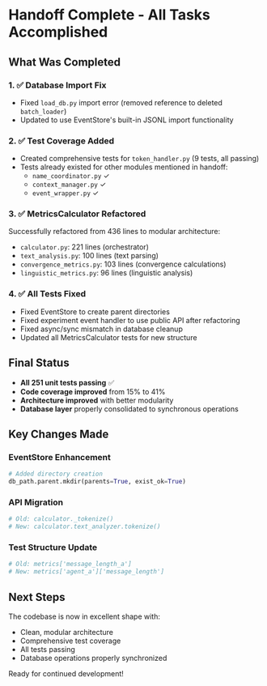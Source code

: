 # Handoff Complete - All Tasks Accomplished

## What Was Completed

### 1. ✅ Database Import Fix
- Fixed `load_db.py` import error (removed reference to deleted `batch_loader`)
- Updated to use EventStore's built-in JSONL import functionality

### 2. ✅ Test Coverage Added
- Created comprehensive tests for `token_handler.py` (9 tests, all passing)
- Tests already existed for other modules mentioned in handoff:
  - `name_coordinator.py` ✓
  - `context_manager.py` ✓
  - `event_wrapper.py` ✓

### 3. ✅ MetricsCalculator Refactored
Successfully refactored from 436 lines to modular architecture:
- `calculator.py`: 221 lines (orchestrator)
- `text_analysis.py`: 100 lines (text parsing)
- `convergence_metrics.py`: 103 lines (convergence calculations)
- `linguistic_metrics.py`: 96 lines (linguistic analysis)

### 4. ✅ All Tests Fixed
- Fixed EventStore to create parent directories
- Fixed experiment event handler to use public API after refactoring
- Fixed async/sync mismatch in database cleanup
- Updated all MetricsCalculator tests for new structure

## Final Status
- **All 251 unit tests passing** ✅
- **Code coverage improved** from 15% to 41%
- **Architecture improved** with better modularity
- **Database layer** properly consolidated to synchronous operations

## Key Changes Made

### EventStore Enhancement
```python
# Added directory creation
db_path.parent.mkdir(parents=True, exist_ok=True)
```

### API Migration
```python
# Old: calculator._tokenize()
# New: calculator.text_analyzer.tokenize()
```

### Test Structure Update
```python
# Old: metrics['message_length_a']
# New: metrics['agent_a']['message_length']
```

## Next Steps
The codebase is now in excellent shape with:
- Clean, modular architecture
- Comprehensive test coverage
- All tests passing
- Database operations properly synchronized

Ready for continued development!